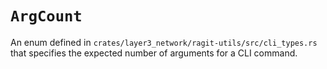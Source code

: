 # `ArgCount`

An enum defined in `crates/layer3_network/ragit-utils/src/cli_types.rs` that specifies the expected number of arguments for a CLI command.